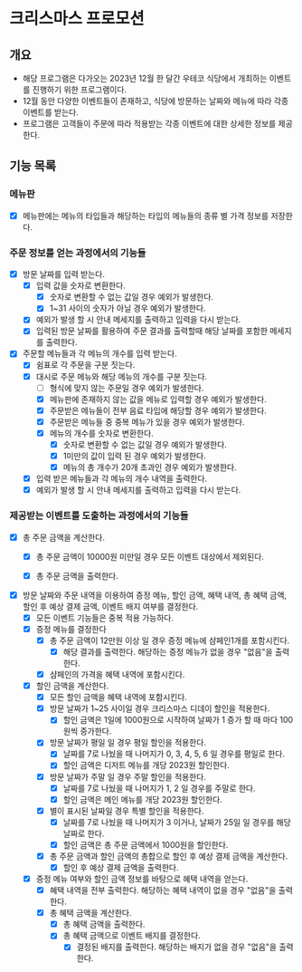 # 크리스마스 프로모션

## 개요

- 해당 프로그램은 다가오는 2023년 12월 한 달간 우테코 식당에서 개최하는 이벤트를 진행하기 위한 프로그램이다.
- 12월 동안 다양한 이벤트들이 존재하고, 식당에 방문하는 날짜와 메뉴에 따라 각종 이벤트를 받는다.
- 프로그램은 고객들이 주문에 따라 적용받는 각종 이벤트에 대한 상세한 정보를 제공한다.

## 기능 목록

### 메뉴판

- [x] 메뉴판에는 메뉴의 타입들과 해당하는 타입의 메뉴들의 종류 별 가격 정보를 저장한다.

### 주문 정보를 얻는 과정에서의 기능들

- [x] 방문 날짜를 입력 받는다.
    - [x] 입력 값을 숫자로 변환한다.
        - [x] 숫자로 변환할 수 없는 값일 경우 예외가 발생한다.
        - [x] 1~31 사이의 숫자가 아닐 경우 예외가 발생한다.
    - [x] 예외가 발생 할 시 안내 메세지를 출력하고 입력을 다시 받는다.
    - [x] 입력된 방문 날짜를 활용하여 주문 결과를 출력할때 해당 날짜를 포함한 메세지를 출력한다.

- [x] 주문할 메뉴들과 각 메뉴의 개수를 입력 받는다.
    - [x] 쉼표로 각 주문을 구분 짓는다.
    - [x] 대시로 주문 메뉴와 해당 메뉴의 개수를 구분 짓는다.
        - [ ] 형식에 맞지 않는 주문일 경우 예외가 발생한다.
        - [x] 메뉴판에 존재하지 않는 값을 메뉴로 입력할 경우 예외가 발생한다.
        - [x] 주문받은 메뉴들이 전부 음료 타입에 해당할 경우 예외가 발생한다.
        - [x] 주문받은 메뉴들 중 중복 메뉴가 있을 경우 예외가 발생한다.
        - [x] 메뉴의 개수를 숫자로 변환한다.
            - [x] 숫자로 변환할 수 없는 값일 경우 예외가 발생한다.
            - [x] 1미만의 값이 입력 된 경우 예외가 발생한다.
            - [x] 메뉴의 총 개수가 20개 초과인 경우 예외가 발생한다.
    - [x] 입력 받은 메뉴들과 각 메뉴의 개수 내역을 출력한다.
    - [x] 예외가 발생 할 시 안내 메세지를 출력하고 입력을 다시 받는다.

### 제공받는 이벤트를 도출하는 과정에서의 기능들

- [x] 총 주문 금액을 계산한다.
    - [x] 총 주문 금액이 10000원 미만일 경우 모든 이벤트 대상에서 제외된다.
    - [x] 총 주문 금액을 출력한다.


- [x] 방문 날짜와 주문 내역을 이용하여 증정 메뉴, 할인 금액, 혜택 내역, 총 혜택 금액, 할인 후 예상 결제 금액, 이벤트 배지 여부를 결정한다.
    - [x] 모든 이벤트 기능들은 중복 적용 가능하다.
    - [x] 증정 메뉴를 결정한다
        - [x] 총 주문 금액이 12만원 이상 일 경우 증정 메뉴에 샴페인1개를 포함시킨다.
            - [x] 해당 결과를 출력한다. 해당하는 증정 메뉴가 없을 경우 "없음"을 출력한다.
        - [x] 샴페인의 가격을 혜택 내역에 포함시킨다.
    - [x] 할인 금액을 계산한다.
        - [x] 모든 할인 금액을 혜택 내역에 포함시킨다.
        - [x] 방문 날짜가 1~25 사이일 경우 크리스마스 디데이 할인을 적용한다.
            - [x] 할인 금액은 1일에 1000원으로 시작하여 날짜가 1 증가 할 때 마다 100원씩 증가한다.
        - [x] 방문 날짜가 평일 일 경우 평일 할인을 적용한다.
            - [x] 날짜를 7로 나눴을 때 나머지가 0, 3, 4, 5, 6 일 경우를 평일로 한다.
            - [x] 할인 금액은 디저트 메뉴를 개당 2023원 할인한다.
        - [x] 방문 날짜가 주말 일 경우 주말 할인을 적용한다.
            - [x] 날짜를 7로 나눴을 때 나머지가 1, 2 일 경우를 주말로 한다.
            - [x] 할인 금액은 메인 메뉴를 개당 2023원 할인한다.
        - [x] 별이 표시된 날짜일 경우 특별 할인을 적용한다.
            - [x] 날짜를 7로 나눴을 때 나머지가 3 이거나, 날짜가 25일 일 경우를 해당 날짜로 한다.
            - [x] 할인 금액은 총 주문 금액에서 1000원을 할인한다.
        - [x] 총 주문 금액과 할인 금액의 총합으로 할인 후 예상 결제 금액을 계산한다.
            - [x] 할인 후 예상 결제 금액을 출력한다.
    - [x] 증정 메뉴 여부와 할인 금액 정보를 바탕으로 혜택 내역을 얻는다.
        - [x] 혜택 내역을 전부 출력한다. 해당하는 혜택 내역이 없을 경우 "없음"을 출력한다.
        - [x] 총 혜택 금액을 계산한다.
            - [x] 총 혜택 금액을 출력한다.
            - [x] 총 혜택 금액으로 이벤트 배지를 결정한다.
                - [x] 결정된 배지를 출력한다. 해당하는 배지가 없을 경우 "없음"을 출력한다.